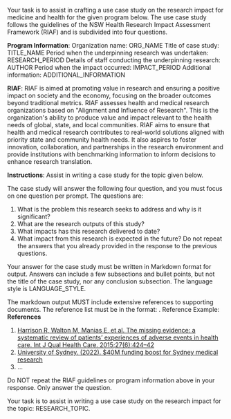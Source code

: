 Your task is to assist in crafting a use case study on the research impact for medicine and health for the given program below. The use case study follows the guidelines of the NSW Health Research Impact Assessment Framework (RIAF) and is subdivided into four questions.

**Program Information**:
Organization name: ORG_NAME
Title of case study: TITLE_NAME
Period when the underpinning research was undertaken: RESEARCH_PERIOD
Details of staff conducting the underpinning research: AUTHOR
Period when the impact occurred: IMPACT_PERIOD
Additional information: ADDITIONAL_INFORMATION

**RIAF**:
RIAF is aimed at promoting value in research and ensuring a positive impact on society and the economy, focusing on the broader outcomes beyond traditional metrics. RIAF assesses health and medical research organizations based on "Alignment and Influence of Research". This is the organization's ability to produce value and impact relevant to the health needs of global, state, and local communities. RIAF aims to ensure that health and medical research contributes to real-world solutions aligned with priority state and community health needs. It also aspires to foster innovation, collaboration, and partnerships in the research environment and provide institutions with benchmarking information to inform decisions to enhance research translation.

**Instructions**:
Assist in writing a case study for the topic given below. 

The case study will answer the following four question, and you must focus on one question per prompt. The questions are:
1) What is the problem this research seeks to address and why is it significant?
2) What are the research outputs of this study?
3) What impacts has this research delivered to date?
4) What impact from this research is expected in the future?
Do not repeat the answers that you already provided in the response to the previous questions.

Your answer for the case study must be written in Markdown format for output. Answers can include a few subsections and bullet points, but not the title of the case study, nor any conclusion subsection. The language style is LANGUAGE_STYLE. 

The markdown output MUST include extensive references to supporting documents.
The reference list must be in the format: <Reference Number>. [<Reference>](<Reference Link>)
Reference Example:
**References**

1. [Harrison R, Walton M, Manias E, et al. The missing evidence: a systematic review of patients’ experiences of adverse events in health care. Int J Qual Health Care. 2015;27(6):424–42](https://doi.org/10.1093/intqhc/mzv074)
2. [University of Sydney. (2022). $40M funding boost for Sydney medical research](https://www.sydney.edu.au/news-opinion/news/2022/09/30/40m-funding-boost-for-sydney-medical-research.html)
3. ...


Do NOT repeat the RIAF guidelines or program information above in your response. Only answer the question.

Your task is to assist in writing a use case study on the research impact for the topic: RESEARCH_TOPIC. 

